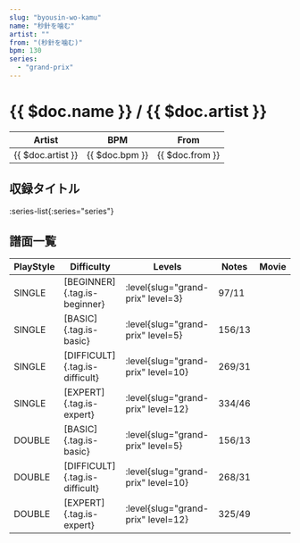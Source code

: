```yaml
---
slug: "byousin-wo-kamu"
name: "秒針を噛む"
artist: ""
from: "(秒針を噛む)"
bpm: 130
series:
  - "grand-prix"
---
```


# {{ $doc.name }} / {{ $doc.artist }}

|Artist|BPM|From|
|------|---|----|
|{{ $doc.artist }}|{{ $doc.bpm }}|{{ $doc.from }}|

## 収録タイトル

:series-list{:series="series"}

## 譜面一覧

|PlayStyle|Difficulty|Levels|Notes|Movie|
|---------|----------|------|-----|-----|
|SINGLE|[BEGINNER]{.tag.is-beginner}|<div class="field is-grouped is-grouped-multiline"> :level{slug="grand-prix" level=3}</div>|97/11||
|SINGLE|[BASIC]{.tag.is-basic}|<div class="field is-grouped is-grouped-multiline"> :level{slug="grand-prix" level=5}</div>|156/13||
|SINGLE|[DIFFICULT]{.tag.is-difficult}|<div class="field is-grouped is-grouped-multiline"> :level{slug="grand-prix" level=10}</div>|269/31||
|SINGLE|[EXPERT]{.tag.is-expert}|<div class="field is-grouped is-grouped-multiline"> :level{slug="grand-prix" level=12}</div>|334/46||
|DOUBLE|[BASIC]{.tag.is-basic}|<div class="field is-grouped is-grouped-multiline"> :level{slug="grand-prix" level=5}</div>|156/13||
|DOUBLE|[DIFFICULT]{.tag.is-difficult}|<div class="field is-grouped is-grouped-multiline"> :level{slug="grand-prix" level=10}</div>|268/31||
|DOUBLE|[EXPERT]{.tag.is-expert}|<div class="field is-grouped is-grouped-multiline"> :level{slug="grand-prix" level=12}</div>|325/49||
